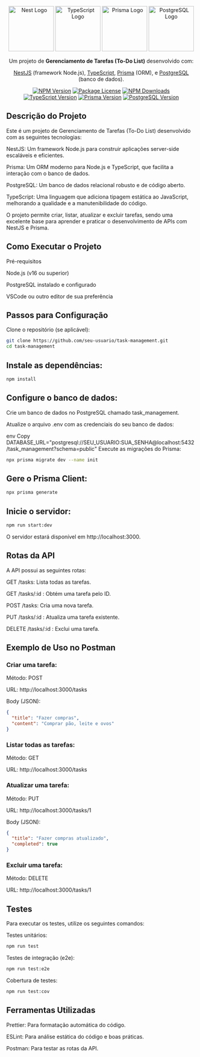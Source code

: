 <p align="center"> <a href="http://nestjs.com/" target="blank"><img src="https://nestjs.com/img/logo-small.svg" width="120" alt="Nest Logo" /></a> <a href="https://www.typescriptlang.org/" target="blank"><img src="https://upload.wikimedia.org/wikipedia/commons/4/4c/Typescript_logo_2020.svg" width="120" alt="TypeScript Logo" /></a> <a href="https://www.prisma.io/" target="blank"><img src="https://prismalens.vercel.app/header-logo.svg" width="120" alt="Prisma Logo" /></a> <a href="https://www.postgresql.org/" target="blank"><img src="https://upload.wikimedia.org/wikipedia/commons/2/29/Postgresql_elephant.svg" width="120" alt="PostgreSQL Logo" /></a> </p><p align="center"> Um projeto de <strong>Gerenciamento de Tarefas (To-Do List)</strong> desenvolvido com: </p><p align="center"> <a href="http://nestjs.com/" target="_blank">NestJS</a> (framework Node.js), <a href="https://www.typescriptlang.org/" target="_blank">TypeScript</a>, <a href="https://www.prisma.io/" target="_blank">Prisma</a> (ORM), e <a href="https://www.postgresql.org/" target="_blank">PostgreSQL</a> (banco de dados). </p><p align="center"> <a href="https://www.npmjs.com/~nestjscore" target="_blank"><img src="https://img.shields.io/npm/v/@nestjs/core.svg" alt="NPM Version" /></a> <a href="https://www.npmjs.com/~nestjscore" target="_blank"><img src="https://img.shields.io/npm/l/@nestjs/core.svg" alt="Package License" /></a> <a href="https://www.npmjs.com/~nestjscore" target="_blank"><img src="https://img.shields.io/npm/dm/@nestjs/common.svg" alt="NPM Downloads" /></a> <a href="https://www.typescriptlang.org/" target="_blank"><img src="https://img.shields.io/badge/TypeScript-v4.9.5-blue.svg" alt="TypeScript Version" /></a> <a href="https://www.prisma.io/" target="_blank"><img src="https://img.shields.io/badge/Prisma-v5.0.0-blue.svg" alt="Prisma Version" /></a> <a href="https://www.postgresql.org/" target="_blank"><img src="https://img.shields.io/badge/PostgreSQL-v15.0-blue.svg" alt="PostgreSQL Version" /></a> </p>


## Descrição do Projeto

Este é um projeto de Gerenciamento de Tarefas (To-Do List) desenvolvido com as seguintes tecnologias:

NestJS: Um framework Node.js para construir aplicações server-side escaláveis e eficientes.

Prisma: Um ORM moderno para Node.js e TypeScript, que facilita a interação com o banco de dados.

PostgreSQL: Um banco de dados relacional robusto e de código aberto.

TypeScript: Uma linguagem que adiciona tipagem estática ao JavaScript, melhorando a qualidade e a manutenibilidade do código.

O projeto permite criar, listar, atualizar e excluir tarefas, sendo uma excelente base para aprender e praticar o desenvolvimento de APIs com NestJS e Prisma.

## Como Executar o Projeto

Pré-requisitos

Node.js (v16 ou superior)

PostgreSQL instalado e configurado

VSCode ou outro editor de sua preferência

## Passos para Configuração

Clone o repositório (se aplicável):

```bash
git clone https://github.com/seu-usuario/task-management.git
cd task-management
```

## Instale as dependências:

```bash
npm install
```

## Configure o banco de dados:

Crie um banco de dados no PostgreSQL chamado task_management.

Atualize o arquivo .env com as credenciais do seu banco de dados:

env
Copy
DATABASE_URL="postgresql://SEU_USUARIO:SUA_SENHA@localhost:5432/task_management?schema=public"
Execute as migrações do Prisma:

```bash
npx prisma migrate dev --name init
```

## Gere o Prisma Client:

```bash
npx prisma generate
```

## Inicie o servidor:

```bash
npm run start:dev
```

O servidor estará disponível em http://localhost:3000.

## Rotas da API

A API possui as seguintes rotas:

GET /tasks: Lista todas as tarefas.

GET /tasks/:id : Obtém uma tarefa pelo ID.

POST /tasks: Cria uma nova tarefa.

PUT /tasks/:id : Atualiza uma tarefa existente.

DELETE /tasks/:id : Exclui uma tarefa.

## Exemplo de Uso no Postman

### Criar uma tarefa:

Método: POST

URL: http://localhost:3000/tasks

Body (JSON):

```json
{
  "title": "Fazer compras",
  "content": "Comprar pão, leite e ovos"
}
```

### Listar todas as tarefas:

Método: GET

URL: http://localhost:3000/tasks

### Atualizar uma tarefa:

Método: PUT

URL: http://localhost:3000/tasks/1

Body (JSON):

```json
{
  "title": "Fazer compras atualizado",
  "completed": true
}
```

### Excluir uma tarefa:

Método: DELETE

URL: http://localhost:3000/tasks/1

## Testes

Para executar os testes, utilize os seguintes comandos:

Testes unitários:

```bash
npm run test
```

Testes de integração (e2e):

```bash
npm run test:e2e
```

Cobertura de testes:

```bash
npm run test:cov
```

## Ferramentas Utilizadas

Prettier: Para formatação automática do código.

ESLint: Para análise estática do código e boas práticas.

Postman: Para testar as rotas da API.
